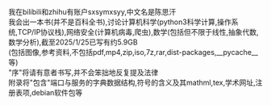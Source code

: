 我在bilibili和zhihu有账户sxsymxsyy,中文名是陈思汗<br>
我会出一本书(并不是百科全书),讨论计算机科学(python3科学计算,操作系统,TCP/IP协议栈),网络安全(计算机病毒,爬虫),数学(包括但不限于线性,抽象代数,数学分析),截至2025/1/25已写有约5.9GB<br>
(包括图像,参考资料,不包括pdf,mp4,zip,iso,7z,rar,dist-packages,__pycache__等)<br>
"序"将请有意者书写,并不会笨拙地反复提及法律<br>
附录将"包含"端口与服务的字典数据结构,符号的含义及其mathml,tex,学术网址,注册表项,debian软件包等





